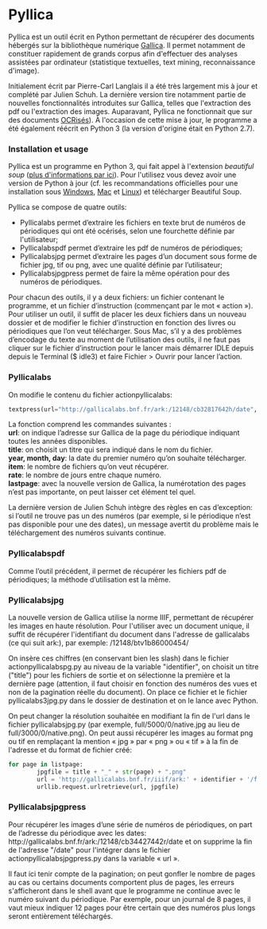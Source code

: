 Pyllica
=======

Pyllica est un outil écrit en Python permettant de récupérer des documents hébergés sur la bibliothèque numérique 
<a href="http://gallica.bnf.fr/">Gallica</a>. Il permet notamment de constituer rapidement de grands corpus afin d'effectuer des analyses assistées par ordinateur (statistique textuelles, text mining, reconnaissance d'image).

Initialement écrit par Pierre-Carl Langlais il a été très largement mis à jour et complété par Julien Schuh. La dernière version tire notamment partie de nouvelles fonctionnalités introduites sur Gallica, telles que l'extraction des pdf ou l'extraction des images. Auparavant, Pyllica ne fonctionnait que sur des documents <a href="https://en.wikipedia.org/wiki/Optical_character_recognition">OCRisés</a>). À l'occasion de cette mise à jour, le programme a été également réécrit en Python 3 (la version d'origine était en Python 2.7).

<h3>Installation et usage</h3>

Pyllica est un programme en Python 3, qui fait appel à l'extension <em>beautiful soup</em> (<a href="http://www.crummy.com/software/BeautifulSoup/)">plus d'informations par ici</a>). Pour l'utilisez vous devez avoir une version de Python à jour (cf. les recommandations officielles pour une installation sous <a href="https://docs.python.org/3/using/windows.html">Windows</a>, <a href="https://docs.python.org/3/using/mac.html">Mac</a> et <a href="https://docs.python.org/3/using/unix.html">Linux</a>) et télécharger Beautiful Soup.

Pyllica se compose de quatre outils:
- Pyllicalabs permet d’extraire les fichiers en texte brut de numéros de périodiques qui ont été océrisés, selon une fourchette définie par l'utilisateur;
- Pyllicalabspdf permet d’extraire les pdf de numéros de périodiques;
- Pyllicalabsjpg permet d’extraire les pages d’un document sous forme de fichier jpg, tif ou png, avec une qualité définie par l’utilisateur;
- Pyllicalabsjpgpress permet de faire la même opération pour des numéros de périodiques.

Pour chacun des outils, il y a deux fichiers: un fichier contenant le programme, et un fichier d’instruction (commençant par le mot « action »). Pour utiliser un outil, il suffit de placer les deux fichiers dans un nouveau dossier et de modifier le fichier d’instruction en fonction des livres ou périodiques que l’on veut télécharger. Sous Mac, s’il y a des problèmes d’encodage du texte au moment de l’utilisation des outils, il ne faut pas cliquer sur le fichier d’instruction pour le lancer mais démarrer IDLE depuis depuis le Terminal ($ idle3) et faire Fichier > Ouvrir pour lancer l’action.

<h3>Pyllicalabs</h3>
On modifie le contenu du fichier actionpyllicalabs:

```python
textpress(url="http://gallicalabs.bnf.fr/ark:/12148/cb32817642h/date", title="lemoderniste", year=1889, month=5, day=25, item=52, rate=7, lastpage=11)
```

La fonction comprend les commandes suivantes :<br/>
<b>url</b>: on indique l’adresse sur Gallica de la page du périodique indiquant toutes les années disponibles.<br/>
<b>title</b>: on choisit un titre qui sera indiqué dans le nom du fichier.<br/>
<b>year, month, day</b>: la date du premier numéro qu’on souhaite télécharger.<br/>
<b>item</b>: le nombre de fichiers qu’on veut récupérer.<br/>
<b>rate</b>: le nombre de jours entre chaque numéro.<br/>
<b>lastpage</b>: avec la nouvelle version de Gallica, la numérotation des pages n’est pas importante, on peut laisser cet élément tel quel.<br/>

La dernière version de Julien Schuh intègre des règles en cas d’exception: si l’outil ne trouve pas un des numéros (par exemple, si le périodique n’est pas disponible pour une des dates), un message avertit du problème mais le téléchargement des numéros suivants continue.

<h3>Pyllicalabspdf</h3>
Comme l’outil précédent, il permet de récupérer les fichiers pdf de périodiques; la méthode d’utilisation est la même.

<h3>Pyllicalabsjpg</h3>
La nouvelle version de Gallica utilise la norme IIIF, permettant de récupérer les images en haute résolution.
Pour l'utiliser avec un document unique, il suffit de récupérer l'identifiant du document dans l'adresse de gallicalabs (ce qui suit ark:), par exemple: /12148/btv1b86000454/

On insère ces chiffres (en conservant bien les slash) dans le fichier actionpyllicalabspg.py au niveau de la variable "identifier", on choisit un titre ("title") pour les fichiers de sortie et on sélectionne la première et la dernière page (attention, il faut choisir en fonction des numéros des vues et non de la pagination réelle du document). On place ce fichier et le fichier pyllicalabs3jpg.py dans le dossier de destination et on le lance avec Python.

On peut changer la résolution souhaitée en modifiant la fin de l'url dans le fichier pyllicalabsjpg.py (par exemple, full/5000/0/native.jpg au lieu de full/3000/0/native.png). On peut aussi récupérer les images au format png ou tif en remplaçant la mention « jpg » par « png » ou « tif » à la fin de l'adresse et du format de fichier créé:

```python
for page in listpage:
        jpgfile = title + "_" + str(page) + ".png"
        url = 'http://gallicalabs.bnf.fr/iiif/ark:' + identifier + '/f' + str(page) + '/full/3000/0/native.png'
        urllib.request.urlretrieve(url, jpgfile)
```

<h3>Pyllicalabsjpgpress</h3>
Pour récupérer les images d’une série de numéros de périodiques, on part de l’adresse du périodique avec les dates: http://gallicalabs.bnf.fr/ark:/12148/cb34427442r/date et on supprime la fin de l'adresse "/date" pour l'intégrer dans le fichier actionpyllicalabsjpgpress.py dans la variable « url ».

Il faut ici tenir compte de la pagination; on peut gonfler le nombre de pages au cas ou certains documents comportent plus de pages, les erreurs s'afficheront dans le shell avant que le programme ne continue avec le numéro suivant du périodique. Par exemple, pour un journal de 8 pages, il vaut mieux indiquer 12 pages pour être certain que des numéros plus longs seront entièrement téléchargés.
